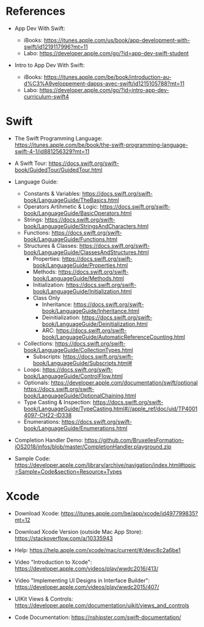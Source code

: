 # References

  - App Dev With Swift: 
    - iBooks: https://itunes.apple.com/us/book/app-development-with-swift/id1219117996?mt=11
    - Labo: https://developer.apple.com/go/?id=app-dev-swift-student
    
  - Intro to App Dev With Swift:
    - iBooks: https://itunes.apple.com/be/book/introduction-au-d%C3%A9veloppement-dapps-avec-swift/id1215105788?mt=11
    - Labo: https://developer.apple.com/go/?id=intro-app-dev-curriculum-swift4
    
# Swift

  - The Swift Programming Language: https://itunes.apple.com/be/book/the-swift-programming-language-swift-4-1/id881256329?mt=11
  
  - A Swift Tour: https://docs.swift.org/swift-book/GuidedTour/GuidedTour.html  
  
  
  - Language Guide:
    - Constants & Variables: https://docs.swift.org/swift-book/LanguageGuide/TheBasics.html
    - Operators Artihmetic & Logic: https://docs.swift.org/swift-book/LanguageGuide/BasicOperators.html
    - Strings: https://docs.swift.org/swift-book/LanguageGuide/StringsAndCharacters.html
    - Functions: https://docs.swift.org/swift-book/LanguageGuide/Functions.html
    - Structures & Classes: https://docs.swift.org/swift-book/LanguageGuide/ClassesAndStructures.html
      - Properties: https://docs.swift.org/swift-book/LanguageGuide/Properties.html
      - Methods: https://docs.swift.org/swift-book/LanguageGuide/Methods.html
      - Initialization: https://docs.swift.org/swift-book/LanguageGuide/Initialization.html
      - Class Only
        - Inheritance: https://docs.swift.org/swift-book/LanguageGuide/Inheritance.html
        - Deinitialization: https://docs.swift.org/swift-book/LanguageGuide/Deinitialization.html
        - ARC: https://docs.swift.org/swift-book/LanguageGuide/AutomaticReferenceCounting.html
    - Collections: https://docs.swift.org/swift-book/LanguageGuide/CollectionTypes.html
      - Subscripts: https://docs.swift.org/swift-book/LanguageGuide/Subscripts.html#
    - Loops: https://docs.swift.org/swift-book/LanguageGuide/ControlFlow.html
    - Optionals: https://developer.apple.com/documentation/swift/optional https://docs.swift.org/swift-book/LanguageGuide/OptionalChaining.html
    - Type Casting & Inspection: https://docs.swift.org/swift-book/LanguageGuide/TypeCasting.html#//apple_ref/doc/uid/TP40014097-CH22-ID338
    - Enumerations: https://docs.swift.org/swift-book/LanguageGuide/Enumerations.html
    
    
  - Completion Handler Demo: https://github.com/BruxellesFormation-iOS2018/infos/blob/master/CompletionHandler.playground.zip

  - Sample Code: https://developer.apple.com/library/archive/navigation/index.html#topic=Sample+Code&section=Resource+Types


# Xcode 

  - Download Xcode: https://itunes.apple.com/be/app/xcode/id497799835?mt=12
  - Download Xcode Version (outside Mac App Store): https://stackoverflow.com/a/10335943
  
  - Help: https://help.apple.com/xcode/mac/current/#/devc8c2a6be1
  
  - Video "Introduction to Xcode": https://developer.apple.com/videos/play/wwdc2016/413/
  - Video "Implementing UI Designs in Interface Builder": https://developer.apple.com/videos/play/wwdc2015/407/
  
  
  - UIKit Views & Controls: https://developer.apple.com/documentation/uikit/views_and_controls
  
  - Code Documentation: https://nshipster.com/swift-documentation/
  
  
